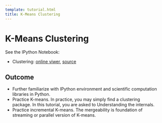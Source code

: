 ```yaml
---
template: tutorial.html
title: K-Means Clustering
---
```


# K-Means Clustering

See the IPython Notebook:

   * Clustering:
   [online viwer](http://nbviewer.ipython.org/urls/course.ie.cuhk.edu.hk/~engg4030/tutorial/tutorial6/Clustering.ipynb),
   [source](https://course.ie.cuhk.edu.hk/~engg4030/tutorial/tutorial6/Clustering.ipynb)

## Outcome

   * Further familiarize with IPython environment
   and scientific computation libraries in Python.
   * Practice K-means.
   In practice, you may simply find a clustering package.
   In this tutorial, you are asked to Understanding the internals.
   * Practice incremental K-means.
   The mergeability is foundation of streaming or parallel version of K-means.
